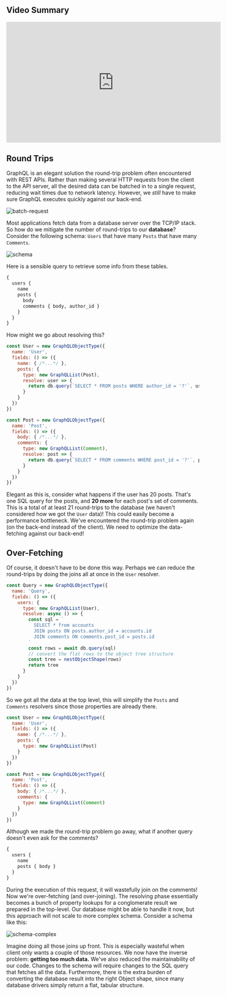 # 

## Video Summary

<iframe width="560" height="315" src="https://www.youtube.com/embed/Y7AdMIuXOgs" frameborder="0" allowfullscreen></iframe>
<br>

## Round Trips

GraphQL is an elegant solution the round-trip problem often encountered with REST APIs. Rather than making several HTTP requests from the client to the API server, all the desired data can be batched in to a single request, reducing wait times due to network latency. However, we *still* have to make sure GraphQL executes quickly against our back-end.

![batch-request](img/batch-request.png)

Most applications fetch data from a database server over the TCP/IP stack. So how do we mitigate the number of round-trips to our **database**? Consider the following schema: `Users` that have many `Posts` that have many `Comments`.

![schema](img/schema.png)

Here is a sensible query to retrieve some info from these tables.
```graphql
{
  users {
    name
    posts {
      body
      comments { body, author_id }
    }
  }
}
```

How might we go about resolving this?

```javascript
const User = new GraphQLObjectType({
  name: 'User',
  fields: () => ({
    name: { /*...*/ },
    posts: {
      type: new GraphQLList(Post),
      resolve: user => {
        return db.query(`SELECT * FROM posts WHERE author_id = '?'`, user.id)
      }
    }
  })
})

const Post = new GraphQLObjectType({
  name: 'Post',
  fields: () => ({
    body: { /*...*/ },
    comments: {
      type: new GraphQLList(Comment),
      resolve: post => {
        return db.query(`SELECT * FROM comments WHERE post_id = '?'`, post.id)
      }
    }
  })
})
```

Elegant as this is, consider what happens if the user has 20 posts. That's one SQL query for the posts, and **20 more** for each post's set of comments. This is a total of at least 21 round-trips to the database (we haven't considered how we got the `User` data)! This could easily become a performance bottleneck. We've encountered the round-trip problem again (on the back-end instead of the client). We need to optimize the data-fetching against our back-end!

## Over-Fetching

Of course, it doesn't have to be done this way. Perhaps we can reduce the round-trips by doing the joins all at once in the `User` resolver.

```javascript
const Query = new GraphQLObjectType({
  name: 'Query',
  fields: () => ({
    users: {
      type: new GraphQLList(User),
      resolve: async () => {
        const sql = `
          SELECT * from accounts
          JOIN posts ON posts.author_id = accounts.id
          JOIN comments ON comments.post_id = posts.id
        `
        const rows = await db.query(sql)
        // convert the flat rows to the object tree structure
        const tree = nestObjectShape(rows)
        return tree
      }
    }
  })
})
```
So we got all the data at the top level, this will simplify the `Posts` and `Comments` resolvers since those properties are already there.
```javascript
const User = new GraphQLObjectType({
  name: 'User',
  fields: () => ({
    name: { /*...*/ },
    posts: {
      type: new GraphQLList(Post)
    }
  })
})

const Post = new GraphQLObjectType({
  name: 'Post',
  fields: () => ({
    body: { /*...*/ },
    comments: {
      type: new GraphQLList(Comment)
    }
  })
})
```
Although we made the round-trip problem go away, what if another query doesn't even ask for the comments?

```graphql
{
  users {
    name
    posts { body }
  }
}
```

During the execution of this request, it will wastefully join on the comments! Now we're over-fetching (and over-joining). The resolving phase essentially becomes a bunch of property lookups for a conglomerate result we prepared in the top-level. Our database might be able to handle it now, but this approach will not scale to more complex schema. Consider a schema like this:

![schema-complex](https://raw.githubusercontent.com/join-monster/join-monster/master/docs/img/schema-complex.png)

Imagine doing all those joins up front. This is especially wasteful when client only wants a couple of those resources. We now have the inverse problem: **getting too much data.** We've also reduced the maintainability of our code. Changes to the schema will require changes to the SQL query that fetches all the data. Furthermore, there is the extra burden of converting the database result into the right Object shape, since many database drivers simply return a flat, tabular structure.
